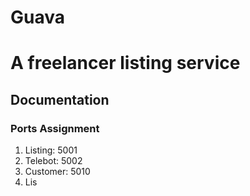 # Guava
# A freelancer listing service

## Documentation
### Ports Assignment
1. Listing: 5001
2. Telebot: 5002
3. Customer: 5010
4. Lis